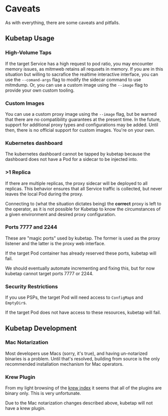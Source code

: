 # Caveats

As with everything, there are some caveats and pitfalls.

## Kubetap Usage

### High-Volume Taps

If the target Service has a high request to pod ratio, you may encounter
memory issues, as mitmweb retains all requsets in memory. If you are in this
situation but willing to sacrafice the realtime interactive interface, you can
use the `--comand-args` flag to modify the sidecar command to use mitmdump. Or,
you can use a custom image using the `--image` flag to provide your own custom tooling.

### Custom Images

You can use a custom proxy image using the `--image` flag, but be warned that
there are no compatibility guarantees at the present time. In the future, support
for additional proxy types and configurations may be added. Until then, there is
no official support for custom images. You're on your own.

### Kubernetes dashboard

The kubernetes dashboard cannot be tapped by kubetap because the dashboard
does not have a Pod for a sidecar to be injected into.

### >1 Replica

If there are multiple replicas, the proxy sidecar will be deployed to all replicas.
This behavior ensures that all Service traffic is collected, but never leaves the
local Pod during the proxy.

Connecting to (what the situation dictates being) the **correct** proxy is left
to the operator, as it is not possible for Kubetap to know the circumstances of a
given environment and desired proxy configuration.

### Ports 7777 and 2244

These are "magic ports" used by kubetap. The former is used as the proxy listener
and the latter is the proxy web interface.

If the target Pod container has already reserved these ports, kubetap will fail.

We should eventually automate incrementing and fixing this, but for now kubetap
cannot target ports 7777 or 2244.

### Security Restrictions

If you use PSPs, the target Pod will need access to `ConfigMap`s and `EmptyDir`s.

If the target Pod does not have access to these resources, kubetap will fail.

## Kubetap Development

### Mac Notarization

Most developers use Macs (sorry, it's true), and having un-notarized binaries is
a problem. Until that's resolved, building from source is the only recommended installation
mechanism for Mac operators.

### Krew Plugin

From my light browsing of the [krew index](https://github.com/kubernetes-sigs/krew-index/tree/master/plugins)
it seems that all of the plugins are binary only. This is very unfortunate.

Due to the Mac notarization changes described above, kubetap will not have a
krew plugin.

